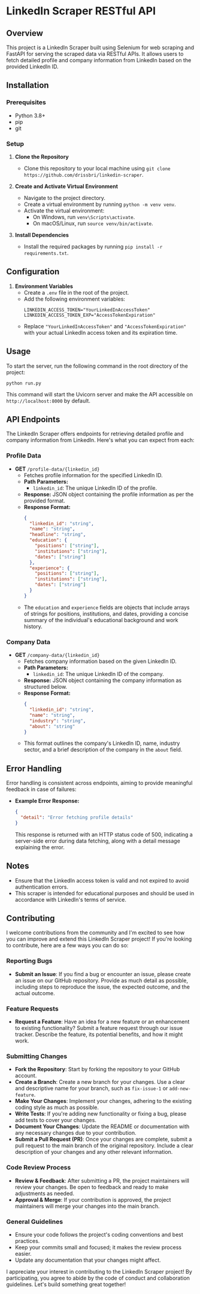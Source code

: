 # LinkedIn Scraper RESTful API

## Overview

This project is a LinkedIn Scraper built using Selenium for web scraping and FastAPI for serving the scraped data via RESTful APIs. It allows users to fetch detailed profile and company information from LinkedIn based on the provided LinkedIn ID.

## Installation

### Prerequisites

- Python 3.8+
- pip
- git

### Setup

1. **Clone the Repository**
   - Clone this repository to your local machine using `git clone https://github.com/drissbri/linkedin-scraper`.

2. **Create and Activate Virtual Environment**
   - Navigate to the project directory.
   - Create a virtual environment by running `python -m venv venv`.
   - Activate the virtual environment:
     - On Windows, run `venv\Scripts\activate`.
     - On macOS/Linux, run `source venv/bin/activate`.

3. **Install Dependencies**
   - Install the required packages by running `pip install -r requirements.txt`.

## Configuration

1. **Environment Variables**
   - Create a `.env` file in the root of the project.
   - Add the following environment variables:
     ```
     LINKEDIN_ACCESS_TOKEN="YourLinkedInAccessToken"
     LINKEDIN_ACCESS_TOKEN_EXP="AccessTokenExpiration"
     ```
   - Replace `"YourLinkedInAccessToken"` and `"AccessTokenExpiration"` with your actual LinkedIn access token and its expiration time.

## Usage

To start the server, run the following command in the root directory of the project:

```shell
python run.py
```

This command will start the Uvicorn server and make the API accessible on `http://localhost:8000` by default.

## API Endpoints

The LinkedIn Scraper offers endpoints for retrieving detailed profile and company information from LinkedIn. Here's what you can expect from each:

### Profile Data

- **GET** `/profile-data/{linkedin_id}`
  - Fetches profile information for the specified LinkedIn ID.
  - **Path Parameters:**
    - `linkedin_id`: The unique LinkedIn ID of the profile.
  - **Response:** JSON object containing the profile information as per the provided format.
  - **Response Format:**
    ```json
    {
      "linkedin_id": "string",
      "name": "string",
      "headline": "string",
      "education": {
        "positions": ["string"],
        "institutions": ["string"],
        "dates": ["string"]
      },
      "experience": {
        "positions": ["string"],
        "institutions": ["string"],
        "dates": ["string"]
      }
    }
    ```
  - The `education` and `experience` fields are objects that include arrays of strings for positions, institutions, and dates, providing a concise summary of the individual's educational background and work history.

### Company Data

- **GET** `/company-data/{linkedin_id}`
  - Fetches company information based on the given LinkedIn ID.
  - **Path Parameters:**
    - `linkedin_id`: The unique LinkedIn ID of the company.
  - **Response:** JSON object containing the company information as structured below.
  - **Response Format:**
    ```json
    {
      "linkedin_id": "string",
      "name": "string",
      "industry": "string",
      "about": "string"
    }
    ```
  - This format outlines the company's LinkedIn ID, name, industry sector, and a brief description of the company in the `about` field.

## Error Handling

Error handling is consistent across endpoints, aiming to provide meaningful feedback in case of failures:

- **Example Error Response:**

  ```json
  {
    "detail": "Error fetching profile details"
  }
  ```
  This response is returned with an HTTP status code of 500, indicating a server-side error during data fetching, along with a detail message explaining the error.

## Notes

- Ensure that the LinkedIn access token is valid and not expired to avoid authentication errors.
- This scraper is intended for educational purposes and should be used in accordance with LinkedIn's terms of service.

## Contributing

I welcome contributions from the community and I'm excited to see how you can improve and extend this LinkedIn Scraper project! If you're looking to contribute, here are a few ways you can do so:

### Reporting Bugs

- **Submit an Issue**: If you find a bug or encounter an issue, please create an issue on our GitHub repository. Provide as much detail as possible, including steps to reproduce the issue, the expected outcome, and the actual outcome.

### Feature Requests

- **Request a Feature**: Have an idea for a new feature or an enhancement to existing functionality? Submit a feature request through our issue tracker. Describe the feature, its potential benefits, and how it might work.

### Submitting Changes

- **Fork the Repository**: Start by forking the repository to your GitHub account.
- **Create a Branch**: Create a new branch for your changes. Use a clear and descriptive name for your branch, such as `fix-issue-1` or `add-new-feature`.
- **Make Your Changes**: Implement your changes, adhering to the existing coding style as much as possible.
- **Write Tests**: If you're adding new functionality or fixing a bug, please add tests to cover your changes.
- **Document Your Changes**: Update the README or documentation with any necessary changes due to your contribution.
- **Submit a Pull Request (PR)**: Once your changes are complete, submit a pull request to the main branch of the original repository. Include a clear description of your changes and any other relevant information.

### Code Review Process

- **Review & Feedback**: After submitting a PR, the project maintainers will review your changes. Be open to feedback and ready to make adjustments as needed.
- **Approval & Merge**: If your contribution is approved, the project maintainers will merge your changes into the main branch.

### General Guidelines

- Ensure your code follows the project's coding conventions and best practices.
- Keep your commits small and focused; it makes the review process easier.
- Update any documentation that your changes might affect.

I appreciate your interest in contributing to the LinkedIn Scraper project! By participating, you agree to abide by the code of conduct and collaboration guidelines. Let's build something great together!
